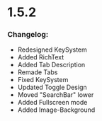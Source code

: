 # 1.5.2  
### Changelog:  
- Redesigned KeySystem  
- Added RichText  
- Added Tab Description  
- Remade Tabs  
- Fixed KeySystem  
- Updated Toggle Design  
- Moved "SearchBar" lower  
- Added Fullscreen mode
- Added Image-Background